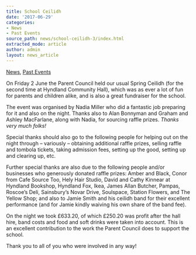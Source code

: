 ```yaml
---
title: School Ceilidh
date: '2017-06-29'
categories:
- News
- Past Events
source_path: news/school-ceilidh-3/index.html
extracted_mode: article
author: admin
layout: news_article
---
```

[News](/news/), [Past Events](category/past-events/)

On Friday 2 June the Parent Council held our usual Spring Ceilidh (for the second time at Hyndland Community Hall), which was as ever a lot of fun for parents and children alike, and is also a great fundraiser for the school.

The event was organised by Nadia Miller who did a fantastic job preparing for it and also on the night. Thanks also to Alan Bonnyman and Graham and Ashley MacFarlane, along with Nadia, for sourcing raffle prizes.&nbsp;_Thanks very much folks!_

Special thanks should also go to the following people for helping out on the night through – variously – obtaining additional raffle prizes, selling raffle and tombola tickets, taking admission fees, setting up the good, setting up and clearing up, etc.

Further special thanks are also due to the following people and/or businesses who generously donated raffle prizes: Amber and Black, Conor from Cafe Source Too, Hely Hair Studio, David and Cathy Kinnear at Hyndland Bookshop, Hyndland Fox, Ikea, James Allan Butcher, Pampas, Roscoe’s Deli, Sainsbury’s Novar Drive, Soulspace, Station Flowers, and The Yellow Shop; and also to Jamie Smith and his ceilidh band for their excellent performance (and for Jamie kindly waiving his own share of the band fee).

On the night we took £633.20, of which £250.20 was profit after the hall hire, band costs and food and soft drinks were taken into account. This is an excellent contribution to the work the Parent Council does to support the school.

Thank you to all of you who were involved in any way!
